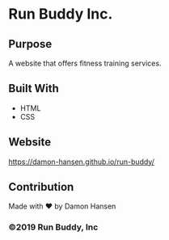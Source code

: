 # Run Buddy Inc.

## Purpose
A website that offers fitness training services.

## Built With
* HTML
* CSS

## Website
https://damon-hansen.github.io/run-buddy/

## Contribution
Made with ❤️ by Damon Hansen

### ©️2019 Run Buddy, Inc
